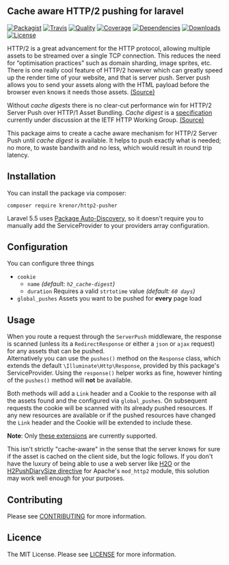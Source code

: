 ## Cache aware HTTP/2 pushing for laravel

[![Packagist][icon-version]][link-version]
[![Travis][icon-travis]][link-travis]
[![Quality][icon-code-quality]][link-code-quality]
[![Coverage][icon-code-coverage]][link-code-coverage]
[![Dependencies][icon-dependencies]][link-dependencies]
[![Downloads][icon-downloads]][link-downloads]
[![License][icon-license]][link-license]

HTTP/2 is a great advancement for the HTTP protocol, allowing multiple assets to be streamed over a single TCP connection. This reduces the need for “optimisation practices” such as domain sharding, image sprites, etc. There is one really cool feature of HTTP/2 however which can greatly speed up the render time of your website, and that is server push. Server push allows you to send your assets along with the HTML payload before the browser even knows it needs those assets. [(Source)](https://iwader.co.uk/post/using-http2-server-push)

Without *cache digests* there is no clear-cut performance win for HTTP/2 Server Push over HTTP/1 Asset Bundling. *Cache digest* is a [specification](https://github.com/httpwg/http-extensions#cache-digest) currently under discussion at the IETF HTTP Working Group. [(Source)](https://calendar.perfplanet.com/2016/cache-digests-http2-server-push)

This package aims to create a cache aware mechanism for HTTP/2 Server Push until *cache digest* is available. It helps to push exactly what is needed; no more, to waste bandwith and no less, which would result in round trip latency.

## Installation

You can install the package via composer:

```shell
composer require krenor/http2-pusher
```

Laravel 5.5 uses [Package Auto-Discovery](https://laravel-news.com/package-auto-discovery), so it doesn't require you to manually add the ServiceProvider to your providers array configuration.

## Configuration

You can configure three things
* `cookie`
  * `name` *(default: `h2_cache-digest`)*
  * `duration` Requires a valid `strtotime` value *(default: `60 days`)*
* `global_pushes` Assets you want to be pushed for **every** page load

## Usage

When you route a request through the `ServerPush` middleware, the response is scanned (unless its a `RedirectResponse` or either a `json` or `ajax` request) for any assets that can be pushed.  
Alternatively you can use the `pushes()` method on the `Response` class, which extends the default `\Illuminate\Http\Response`, provided by this package's ServiceProvider. Using the `response()` helper works as fine, however hinting of the `pushes()` method will **not** be available.  

Both methods will add a `Link` header and a Cookie to the response with all the assets found and the configured via `global_pushes`. On subsequent requests the cookie will be scanned with its already pushed resources. If any new resources are available or if the pushed resources have changed the `Link` header and the Cookie will be extended to include these. 

**Note**: Only [these extensions](https://github.com/krenor/http2-pusher/blob/master/src/Builder.php#L30) are currently supported.

This isn't strictly "cache-aware" in the sense that the server knows for sure if the asset is cached on the client side, but the logic follows. If you don't have the luxury of being able to use a web server like [H2O](https://h2o.examp1e.net/configure/http2_directives.html#http2-casper) or the [H2PushDiarySize directive](https://httpd.apache.org/docs/2.4/mod/mod_http2.html#h2pushdiarysize) for Apache's `mod_http2` module, this solution may work well enough for your purposes.

## Contributing

Please see [CONTRIBUTING](https://github.com/krenor/http2-pusher/blob/master/CONTRIBUTING.md) for more information.

## Licence

The MIT License.  Please see [LICENSE](https://github.com/krenor/http2-pusher/blob/master/CONTRIBUTING.md) for more information.

[icon-version]: https://img.shields.io/packagist/v/krenor/http2-pusher.svg?style=flat-square
[icon-travis]: https://img.shields.io/travis/krenor/http2-pusher.svg?style=flat-square
[icon-code-quality]: https://img.shields.io/scrutinizer/g/krenor/http2-pusher.svg?style=flat-square
[icon-code-coverage]: https://img.shields.io/scrutinizer/coverage/g/krenor/http2-pusher.svg?style=flat-square
[icon-dependencies]: https://img.shields.io/gemnasium/krenor/http2-pusher.svg?style=flat-square
[icon-downloads]: https://img.shields.io/packagist/dt/krenor/http2-pusher.svg?style=flat-square
[icon-license]: https://img.shields.io/github/license/krenor/http2-pusher.svg?style=flat-square

[link-version]: https://packagist.org/packages/krenor/http2-pusher
[link-travis]: http://travis-ci.org/krenor/http2-pusher
[link-code-quality]: https://scrutinizer-ci.com/g/krenor/http2-pusher
[link-code-coverage]: https://scrutinizer-ci.com/g/krenor/http2-pusher
[link-dependencies]: https://gemnasium.com/krenor/http2-pusher
[link-downloads]: https://packagist.org/packages/krenor/http2-pusher
[link-license]: https://github.com/krenor/http2-pusher/blob/master/LICENSE.md
